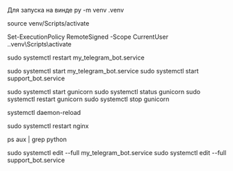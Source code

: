 Для запуска на винде 
py -m venv .venv

source venv/Scripts/activate

Set-ExecutionPolicy RemoteSigned -Scope CurrentUser
.\.venv\Scripts\activate

sudo systemctl restart my_telegram_bot.service

sudo systemctl start my_telegram_bot.service
sudo systemctl start support_bot.service

sudo systemctl start gunicorn
sudo systemctl status gunicorn
sudo systemctl restart gunicorn
sudo systemctl stop gunicorn

systemctl daemon-reload

sudo systemctl restart nginx

ps aux | grep python

sudo systemctl edit --full my_telegram_bot.service
sudo systemctl edit --full support_bot.service